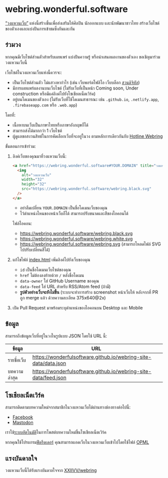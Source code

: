# webring.wonderful.software

[“วงแหวนเว็บ”](https://webring.wonderful.software) แห่งนี้สร้างขึ้นเพื่อส่งเสริมให้ศิลปิน นักออกแบบ และนักพัฒนาชาวไทย สร้างเว็บไซต์ของตัวเองและแบ่งปันการเข้าชมซึ่งกันและกัน

## ร่วมวง

หากคุณมีเว็บไซต์ส่วนตัวสำหรับเผยแพร่ แบ่งปันความรู้ หรือนำเสนอผลงานของตัวเอง ขอเชิญมาร่วมวงแหวนเว็บนี้

เว็บไซต์ในวงแหวนเว็บแห่งนี้ควรจะ:

- เป็นเว็บไซต์ส่วนตัว ไม่แสวงหากำไร (เช่น เว็บพอร์ตโฟลิโอ เว็บบล็อก [สวนดิจิทัล](https://joelhooks.com/digital-garden))
- มีการเผยแพร่ผลงานบนเว็บไซต์ (ไม่รับเว็บที่เป็นหน้า Coming soon, Under construction หรือมีแค่ลิงค์ไปยังโซเชียลเน็ตเวิร์ค)
- อยู่บนโดเมนของตัวเอง (ไม่รับเว็บที่ใช้โดเมนสาธารณะ เช่น `.github.io`, `.netlify.app`, `.firebaseapp.com` หรือ `.web.app`)

โดยที่:

- เนื้อหาบนเว็บเป็นภาษาไทยหรือภาษาอังกฤษก็ได้
- สามารถส่งได้มากกว่า 1 เว็บไซต์
- ผู้ดูแลขอสงวนสิทธ์ในการคัดเลือกเว็บที่จะอยู่ในวง ตามหลักการเดียวกันกับ [Hotline Webring](https://hotlinewebring.club/#:~:text=Do%20you%20allow%20any%20website%20into%20Hotline%20Webring?)

ขั้นตอนการเข้าร่วม:

1. ลิงค์เว็บของคุณมาที่วงแหวนเว็บนี้:

   ```html
   <a href="https://webring.wonderful.software#YOUR.DOMAIN" title="วงแหวนเว็บ">
     <img
       alt="วงแหวนเว็บ"
       width="32"
       height="32"
       src="https://webring.wonderful.software/webring.black.svg"
     />
   </a>
   ```

   - อย่าลืมเปลี่ยน `YOUR.DOMAIN` เป็นชื่อโดเมนเว็บของคุณ
   - ไว้ตำแหน่งไหนของหน้าเว็บก็ได้ สามารถปรับขนาดและสีของไอคอนได้

   ไฟล์ไอคอน:

   - <https://webring.wonderful.software/webring.black.svg>
   - <https://webring.wonderful.software/webring.white.svg>
   - <https://webring.wonderful.software/webring.svg> (สามารถโหลดไฟล์ SVG ไปปรับเปลี่ยนสีได้)

2. แก้ไขไฟล์ [index.html](index.html) เพิ่มลิงค์ไปยังเว็บของคุณ

   - `id` เป็นชื่อโดเมนเว็บไซต์ของคุณ
   - `href` ไม่ต้องลงท้ายด้วย `/` หลังชื่อโดเมน
   - `data-owner` ใส่ GitHub Username ของคุณ
   - `data-feed` ใส่ URL สำหรับ RSS/Atom feed (ถ้ามี)
   - **รูปตัวอย่างเว็บจะยังไม่ขึ้น** (ระบบจะทำการสร้าง screenshot หน้าเว็บให้ หลังจากที่ PR ถูก merge แล้ว ด้วยความละเอียด 375x640@2x)

3. เปิด Pull Request มาพร้อมระบุตำแหน่งของไอคอนบน Desktop และ Mobile

## ข้อมูล

สามารถถึงข้อมูลเว็บที่อยู่ในวงในรูปแบบ JSON โดยใช้ URL นี้:

| ข้อมูล | URL |
| --- | --- |
| รายชื่อเว็บ | <https://wonderfulsoftware.github.io/webring-site-data/data.json> |
| บทความล่าสุด | <https://wonderfulsoftware.github.io/webring-site-data/feed.json> |

## โซเชียลเน็ตเวิร์ค

สามารถติดตามบทความใหม่จากสมาชิกในวงแหวนเว็บได้ผ่านทางช่องทางต่อไปนี้:

- [Facebook](https://www.facebook.com/webring.in.th)
- [Mastodon](https://mastodon.in.th/@webring)

เราใช้[ระบบอัตโนมัติ](https://github.com/wonderfulsoftware/webring-social)ในการโพสต์บทความใหม่ขึ้นโซเชียลเน็ตเวิร์ค

หากคุณใช้โปรแกรม[ฟีดรีดเดอร์](https://th.wikipedia.org/wiki/%E0%B8%9F%E0%B8%B5%E0%B8%94%E0%B8%A3%E0%B8%B5%E0%B8%94%E0%B9%80%E0%B8%94%E0%B8%AD%E0%B8%A3%E0%B9%8C) คุณสามารถแอดเว็บในวงแหวนเว็บเข้าไปโดยใช้ไฟล์ [OPML](https://wonderfulsoftware.github.io/webring-site-data/feed.opml)

## แรงบันดาลใจ

วงแหวนเว็บนี้ได้รับแรงบันดาลใจจาก [XXIIVV/webring](https://github.com/XXIIVV/webring)
